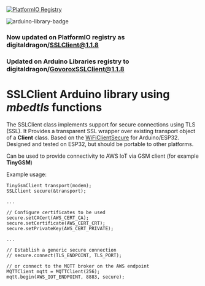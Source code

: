 [![PlatformIO Registry](https://badges.registry.platformio.org/packages/digitaldragon/library/SSLClient.svg)](https://registry.platformio.org/libraries/digitaldragon/SSLClient)

![arduino-library-badge](https://www.ardu-badge.com/badge/GovoroxSSLClient.svg)   

<!-- [Arduino Libraries Log](https://downloads.arduino.cc/libraries/logs/github.com/govorox/SSLClient/) -->

### Now updated on PlatformIO registry as digitaldragon/SSLClient@1.1.8
### Updated on Arduino Libraries registry to digitaldragon/GovoroxSSLClient@1.1.8

# SSLClient Arduino library using *mbedtls* functions
The SSLClient class implements support for secure connections using TLS (SSL). It Provides a transparent SSL wrapper over existing transport object of a **Client** class.
Based on the [WiFiClientSecure](https://github.com/espressif/arduino-esp32/tree/master/libraries/WiFiClientSecure) for Arduino/ESP32.
Designed and tested on ESP32, but should be portable to other platforms.

Can be used to provide connectivity to AWS IoT via GSM client (for example **TinyGSM**)

Example usage:

```
TinyGsmClient transport(modem);
SSLClient secure(&transport);

...

// Configure certificates to be used
secure.setCACert(AWS_CERT_CA);
secure.setCertificate(AWS_CERT_CRT);
secure.setPrivateKey(AWS_CERT_PRIVATE);

...

// Establish a generic secure connection
// secure.connect(TLS_ENDPOINT, TLS_PORT);

// or connect to the MQTT broker on the AWS endpoint
MQTTClient mqtt = MQTTClient(256);
mqtt.begin(AWS_IOT_ENDPOINT, 8883, secure);
  
```
